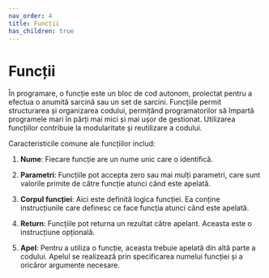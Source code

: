 ```yaml
---
nav_order: 4
title: Funcții
has_children: true
---
```


# Funcții

În programare, o funcție este un bloc de cod autonom, proiectat pentru a efectua o anumită sarcină sau un set de sarcini. Funcțiile permit structurarea și organizarea codului, permițând programatorilor să împartă programele mari în părți mai mici și mai ușor de gestionat. Utilizarea funcțiilor contribuie la modularitate și reutilizare a codului.

Caracteristicile comune ale funcțiilor includ:

1. **Nume**: Fiecare funcție are un nume unic care o identifică.

2. **Parametri**: Funcțiile pot accepta zero sau mai mulți parametri, care sunt valorile primite de către funcție atunci când este apelată.

3. **Corpul funcției**: Aici este definită logica funcției. Ea conține instrucțiunile care definesc ce face funcția atunci când este apelată.

4. **Return**: Funcțiile pot returna un rezultat către apelant. Aceasta este o instrucțiune opțională.

5. **Apel**: Pentru a utiliza o funcție, aceasta trebuie apelată din altă parte a codului. Apelul se realizează prin specificarea numelui funcției și a oricăror argumente necesare.

